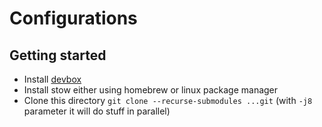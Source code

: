 # Configurations

## Getting started

- Install [devbox](https://jetify-com.vercel.app/docs/devbox/installing_devbox/)
- Install stow either using homebrew or linux package manager
- Clone this directory `git clone --recurse-submodules ...git` (with `-j8` parameter it will do stuff in parallel)

